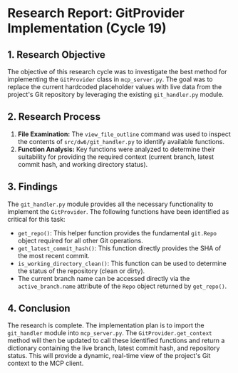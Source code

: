 # Research Report: GitProvider Implementation (Cycle 19)

## 1. Research Objective

The objective of this research cycle was to investigate the best method for implementing the `GitProvider` class in `mcp_server.py`. The goal was to replace the current hardcoded placeholder values with live data from the project's Git repository by leveraging the existing `git_handler.py` module.

## 2. Research Process

1. **File Examination:** The `view_file_outline` command was used to inspect the contents of `src/dw6/git_handler.py` to identify available functions.
2. **Function Analysis:** Key functions were analyzed to determine their suitability for providing the required context (current branch, latest commit hash, and working directory status).

## 3. Findings

The `git_handler.py` module provides all the necessary functionality to implement the `GitProvider`. The following functions have been identified as critical for this task:

* `get_repo()`: This helper function provides the fundamental `git.Repo` object required for all other Git operations.
* `get_latest_commit_hash()`: This function directly provides the SHA of the most recent commit.
* `is_working_directory_clean()`: This function can be used to determine the status of the repository (clean or dirty).
* The current branch name can be accessed directly via the `active_branch.name` attribute of the `Repo` object returned by `get_repo()`.

## 4. Conclusion

The research is complete. The implementation plan is to import the `git_handler` module into `mcp_server.py`. The `GitProvider.get_context` method will then be updated to call these identified functions and return a dictionary containing the live branch, latest commit hash, and repository status. This will provide a dynamic, real-time view of the project's Git context to the MCP client.
